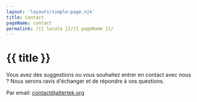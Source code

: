 ```yaml
---
layout: 'layouts/simple-page.njk'
title: Contact
pageName: contact
permalink: /{{ locale }}/{{ pageName }}/
---
```


# {{ title }}

Vous avez des suggestions ou vous souhaitez entrer en contact avec nous ?
Nous serons ravis d'échanger et de répondre à vos questions.

Par email: <contact@altertek.org>
